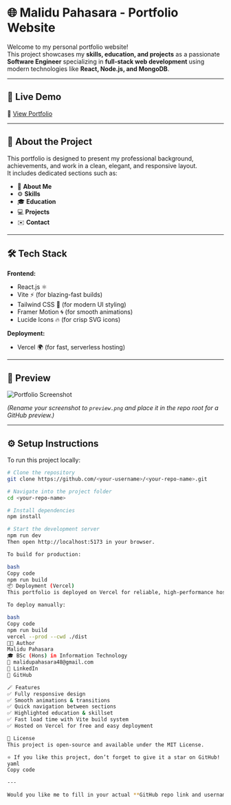 # 🌐 Malidu Pahasara - Portfolio Website

Welcome to my personal portfolio website!  
This project showcases my **skills, education, and projects** as a passionate **Software Engineer** specializing in **full-stack web development** using modern technologies like **React, Node.js, and MongoDB**.

---

## 🚀 Live Demo
🔗 [View Portfolio](https://my-portfolio-9ptxay13z-malidu.vercel.app/)

---

## 🧠 About the Project

This portfolio is designed to present my professional background, achievements, and work in a clean, elegant, and responsive layout.  
It includes dedicated sections such as:

- 🧍 **About Me**
- ⚙️ **Skills**
- 🎓 **Education**
- 💻 **Projects**
- ✉️ **Contact**

---

## 🛠️ Tech Stack

**Frontend:**
- React.js ⚛️  
- Vite ⚡ (for blazing-fast builds)  
- Tailwind CSS 🎨 (for modern UI styling)  
- Framer Motion 🌀 (for smooth animations)  
- Lucide Icons 🔥 (for crisp SVG icons)

**Deployment:**
- Vercel 🌍 (for fast, serverless hosting)

---

## 📸 Preview

![Portfolio Screenshot](./preview.png)

*(Rename your screenshot to `preview.png` and place it in the repo root for a GitHub preview.)*

---

## ⚙️ Setup Instructions

To run this project locally:

```bash
# Clone the repository
git clone https://github.com/<your-username>/<your-repo-name>.git

# Navigate into the project folder
cd <your-repo-name>

# Install dependencies
npm install

# Start the development server
npm run dev
Then open http://localhost:5173 in your browser.

To build for production:

bash
Copy code
npm run build
📦 Deployment (Vercel)
This portfolio is deployed on Vercel for reliable, high-performance hosting.

To deploy manually:

bash
Copy code
npm run build
vercel --prod --cwd ./dist
👨‍💻 Author
Malidu Pahasara
🎓 BSc (Hons) in Information Technology
📧 malidupahasara48@gmail.com
🔗 LinkedIn
🐙 GitHub

🪄 Features
✅ Fully responsive design
✅ Smooth animations & transitions
✅ Quick navigation between sections
✅ Highlighted education & skillset
✅ Fast load time with Vite build system
✅ Hosted on Vercel for free and easy deployment

📜 License
This project is open-source and available under the MIT License.

⭐ If you like this project, don’t forget to give it a star on GitHub!
yaml
Copy code

---

Would you like me to fill in your actual **GitHub repo link and username** (so it’s 100% personalized)

